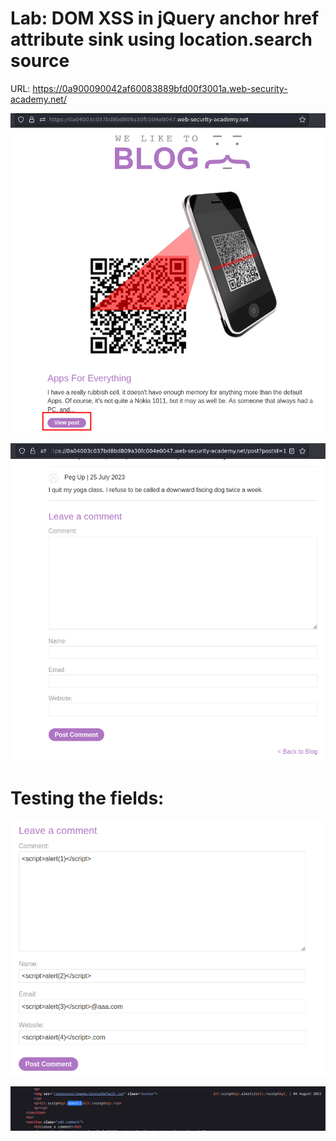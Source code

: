 # Lab: DOM XSS in jQuery anchor href attribute sink using location.search source

URL: https://0a900090042af60083889bfd00f3001a.web-security-academy.net/

![](./Images/img1.png)

![](./Images/img2.png)

# Testing the fields:

![](./Images/img3.png)

![](./Images/src0.png)

